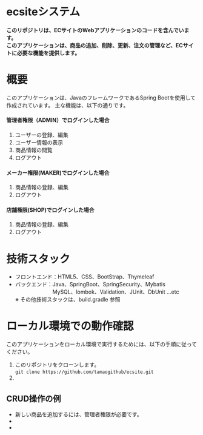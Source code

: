 # ecsiteシステム


#### このリポジトリは、ECサイトのWebアプリケーションのコードを含んでいます。<br>このアプリケーションは、商品の追加、削除、更新、注文の管理など、ECサイトに必要な機能を提供します。

# 概要
このアプリケーションは、JavaのフレームワークであるSpring Bootを使用して作成されています。
主な機能は、以下の通りです。

#### 管理者権限（ADMIN）でログインした場合
1. ユーザーの登録、編集
2. ユーザー情報の表示
3. 商品情報の閲覧
4. ログアウト

#### メーカー権限(MAKER)でログインした場合
1. 商品情報の登録、編集 
2. ログアウト

#### 店舗権限(SHOP)でログインした場合
1. 商品情報の登録、編集
2. ログアウト

# 技術スタック
- フロントエンド：HTML5、CSS、BootStrap、Thymeleaf
- バックエンド：Java、SpringBoot、SpringSecurity、Mybatis<br>
　　　　　　　MySQL、lombok、Validation、JUnit、DbUnit ...etc<br>
※ その他技術スタックは、build.gradle 参照

# ローカル環境での動作確認
このアプリケーションをローカル環境で実行するためには、以下の手順に従ってください。
1. このリポジトリをクローンします。<br>
``` git clone https://github.com/tamaogithub/ecsite.git ```
2. 

## CRUD操作の例
- 新しい商品を追加するには、管理者権限が必要です。
- 
- 

###
